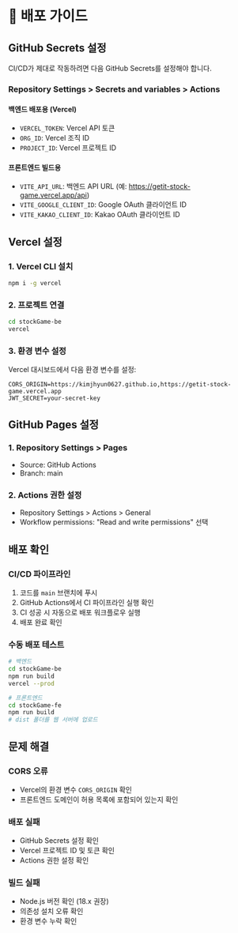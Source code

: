 # 🚀 배포 가이드

## GitHub Secrets 설정

CI/CD가 제대로 작동하려면 다음 GitHub Secrets를 설정해야 합니다.

### Repository Settings > Secrets and variables > Actions

#### 백엔드 배포용 (Vercel)
- `VERCEL_TOKEN`: Vercel API 토큰
- `ORG_ID`: Vercel 조직 ID
- `PROJECT_ID`: Vercel 프로젝트 ID

#### 프론트엔드 빌드용
- `VITE_API_URL`: 백엔드 API URL (예: https://getit-stock-game.vercel.app/api)
- `VITE_GOOGLE_CLIENT_ID`: Google OAuth 클라이언트 ID
- `VITE_KAKAO_CLIENT_ID`: Kakao OAuth 클라이언트 ID

## Vercel 설정

### 1. Vercel CLI 설치
```bash
npm i -g vercel
```

### 2. 프로젝트 연결
```bash
cd stockGame-be
vercel
```

### 3. 환경 변수 설정
Vercel 대시보드에서 다음 환경 변수를 설정:
```
CORS_ORIGIN=https://kimjhyun0627.github.io,https://getit-stock-game.vercel.app
JWT_SECRET=your-secret-key
```

## GitHub Pages 설정

### 1. Repository Settings > Pages
- Source: GitHub Actions
- Branch: main

### 2. Actions 권한 설정
- Repository Settings > Actions > General
- Workflow permissions: "Read and write permissions" 선택

## 배포 확인

### CI/CD 파이프라인
1. 코드를 `main` 브랜치에 푸시
2. GitHub Actions에서 CI 파이프라인 실행 확인
3. CI 성공 시 자동으로 배포 워크플로우 실행
4. 배포 완료 확인

### 수동 배포 테스트
```bash
# 백엔드
cd stockGame-be
npm run build
vercel --prod

# 프론트엔드
cd stockGame-fe
npm run build
# dist 폴더를 웹 서버에 업로드
```

## 문제 해결

### CORS 오류
- Vercel의 환경 변수 `CORS_ORIGIN` 확인
- 프론트엔드 도메인이 허용 목록에 포함되어 있는지 확인

### 배포 실패
- GitHub Secrets 설정 확인
- Vercel 프로젝트 ID 및 토큰 확인
- Actions 권한 설정 확인

### 빌드 실패
- Node.js 버전 확인 (18.x 권장)
- 의존성 설치 오류 확인
- 환경 변수 누락 확인
